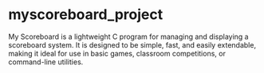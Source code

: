 # myscoreboard_project
My Scoreboard is a lightweight C program for managing and displaying a scoreboard system. It is designed to be simple, fast, and easily extendable, making it ideal for use in basic games, classroom competitions, or command-line utilities.
